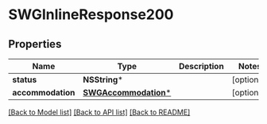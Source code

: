 # SWGInlineResponse200

## Properties
Name | Type | Description | Notes
------------ | ------------- | ------------- | -------------
**status** | **NSString*** |  | [optional] 
**accommodation** | [**SWGAccommodation***](SWGAccommodation.md) |  | [optional] 

[[Back to Model list]](../README.md#documentation-for-models) [[Back to API list]](../README.md#documentation-for-api-endpoints) [[Back to README]](../README.md)


